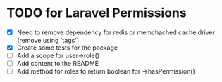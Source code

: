 # TODO for Laravel Permissions

- [x] Need to remove dependency for redis or memchached cache driver (remove using 'tags')
- [x] Create some tests for the package
- [ ] Add a scope for user->role()
- [ ] Add content to the README
- [ ] Add method for roles to return boolean for ->hasPermission()
